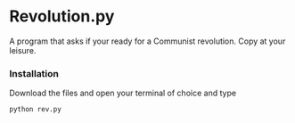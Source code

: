 # Revolution.py
A program that asks if your ready for a Communist revolution. Copy at your leisure.

### Installation
Download the files and open your terminal of choice and type

```
python rev.py
```
